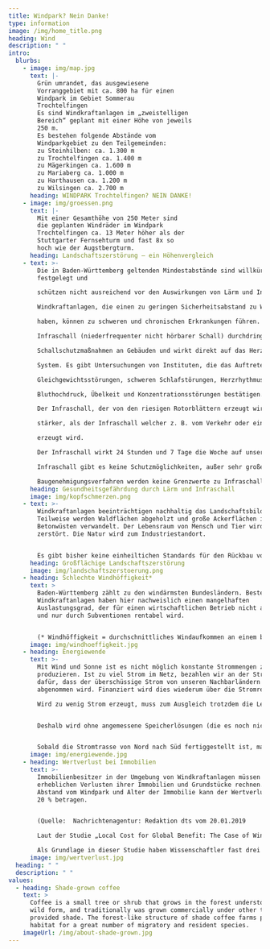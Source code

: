```yaml
---
title: Windpark? Nein Danke!
type: information
image: /img/home_title.png
heading: Wind
description: " "
intro:
  blurbs:
    - image: img/map.jpg
      text: |-
        Grün umrandet, das ausgewiesene
        Vorranggebiet mit ca. 800 ha für einen
        Windpark im Gebiet Sommerau
        Trochtelfingen
        Es sind Windkraftanlagen im „zweistelligen
        Bereich“ geplant mit einer Höhe von jeweils
        250 m.
        Es bestehen folgende Abstände vom
        Windparkgebiet zu den Teilgemeinden:
        zu Steinhilben: ca. 1.300 m
        zu Trochtelfingen ca. 1.400 m
        zu Mägerkingen ca. 1.600 m
        zu Mariaberg ca. 1.000 m
        zu Harthausen ca. 1.200 m
        zu Wilsingen ca. 2.700 m
      heading: WINDPARK Trochtelfingen? NEIN DANKE!
    - image: img/groessen.png
      text: |-
        Mit einer Gesamthöhe von 250 Meter sind
        die geplanten Windräder im Windpark
        Trochtelfingen ca. 13 Meter höher als der
        Stuttgarter Fernsehturm und fast 8x so
        hoch wie der Augstbergturm.
      heading: Landschaftszerstörung – ein Höhenvergleich
    - text: >-
        Die in Baden-Württemberg geltenden Mindestabstände sind willkürlich
        festgelegt und

        schützen nicht ausreichend vor den Auswirkungen von Lärm und Infraschall.

        Windkraftanlagen, die einen zu geringen Sicherheitsabstand zu Wohngebäuden

        haben, können zu schweren und chronischen Erkrankungen führen.

        Infraschall (niederfrequenter nicht hörbarer Schall) durchdringt jede Art von

        Schallschutzmaßnahmen an Gebäuden und wirkt direkt auf das Herz-Kreislauf-

        System. Es gibt Untersuchungen von Instituten, die das Auftreten von Tinnitus,

        Gleichgewichtsstörungen, schweren Schlafstörungen, Herzrhythmusstörungen,

        Bluthochdruck, Übelkeit und Konzentrationsstörungen bestätigen.

        Der Infraschall, der von den riesigen Rotorblättern erzeugt wird, ist um ein vielfaches

        stärker, als der Infraschall welcher z. B. vom Verkehr oder einer Öl-Feuerungsanlage

        erzeugt wird.

        Der Infraschall wirkt 24 Stunden und 7 Tage die Woche auf unseren Körper. Gegen

        Infraschall gibt es keine Schutzmöglichkeiten, außer sehr großen Abstand. Im

        Baugenehmigungsverfahren werden keine Grenzwerte zu Infraschall berücksichtigt.
      heading: Gesundheitsgefährdung durch Lärm und Infraschall
      image: img/kopfschmerzen.png
    - text: >-
        Windkraftanlagen beeinträchtigen nachhaltig das Landschaftsbild.
        Teilweise werden Waldflächen abgeholzt und große Ackerflächen in
        Betonwüsten verwandelt. Der Lebensraum von Mensch und Tier wird
        zerstört. Die Natur wird zum Industriestandort. 


        Es gibt bisher keine einheiltichen Standards für den Rückbau von Windanlagen.
      heading: Großflächige Landschaftszerstörung
      image: img/landschaftszerstoerung.png
    - heading: Schlechte Windhöffigkeit*
      text: >
        Baden-Württemberg zählt zu den windärmsten Bundesländern. Bestehende
        Windkraftanlagen haben hier nachweislich einen mangelhaften
        Auslastungsgrad, der für einen wirtschaftlichen Betrieb nicht ausreicht
        und nur durch Subventionen rentabel wird. 


        (* Windhöffigkeit = durchschnittliches Windaufkommen an einem bestimmten Standort als Maßstab für die Gewinnung von Windenergie)
      image: img/windhoeffigkeit.jpg
    - heading: Energiewende
      text: >-
        Mit Wind und Sonne ist es nicht möglich konstante Strommengen zu
        produzieren. Ist zu viel Strom im Netz, bezahlen wir an der Strom-Börse
        dafür, dass der überschüssige Strom von unseren Nachbarländern
        abgenommen wird. Finanziert wird dies wiederum über die Stromrechnung. 

        Wird zu wenig Strom erzeugt, muss zum Ausgleich trotzdem die Leistung eines konventionellen Kraftwerkes vorgehalten oder Strom aus dem Ausland zugekauft werden. 


        Deshalb wird ohne angemessene Speicherlösungen (die es noch nicht gibt) Windkraft bei uns nie rentabel und umweltschonend produziert werden können. 


        Sobald die Stromtrasse von Nord nach Süd fertiggestellt ist, macht es keinen Sinn, die sowieso unrentablen Windkraftanlagen im Süden weiter zu betreiben.
      image: img/energiewende.jpg
    - heading: Wertverlust bei Immobilien
      text: >-
        Immobilienbesitzer in der Umgebung von Windkraftanlagen müssen mit
        erheblichen Verlusten ihrer Immobilien und Grundstücke rechnen. Je nach
        Abstand vom Windpark und Alter der Immobilie kann der Wertverlust über
        20 % betragen.


        (Quelle:  Nachrichtenagentur: Redaktion dts vom 20.01.2019

        Laut der Studie „Local Cost for Global Benefit: The Case of Wind Turbines“ des RWI-Leibniz Instituts für Wirtschaftsforschung verlieren ländliche Einfamilienhäuser im Umkreis von Windenergieanlagen zum Teil deutlich an Wert. "In absoluten Zahlen kann das einen Vermögensverlust für Hausbesitzer von mehreren zehntausend Euro bedeuten", sagte RWI-Studienleiter Manuel Frondel. Am stärksten betroffen sind alte Häuser. Hier kann der Verlust über 20 % betragen.

        Als Grundlage in dieser Studie haben Wissenschaftler fast drei Millionen Verkaufsangebote des Onlineportals ImmobilienScout24 zwischen den Jahren 2007 und 2015 analysiert und mit den Geodaten von rund 27.000 Windenergieanlagen abgeglichen.)
      image: img/wertverlust.jpg
  heading: " "
  description: " "
values:
  - heading: Shade-grown coffee
    text: >
      Coffee is a small tree or shrub that grows in the forest understory in its
      wild form, and traditionally was grown commercially under other trees that
      provided shade. The forest-like structure of shade coffee farms provides
      habitat for a great number of migratory and resident species.
    imageUrl: /img/about-shade-grown.jpg
---
```

